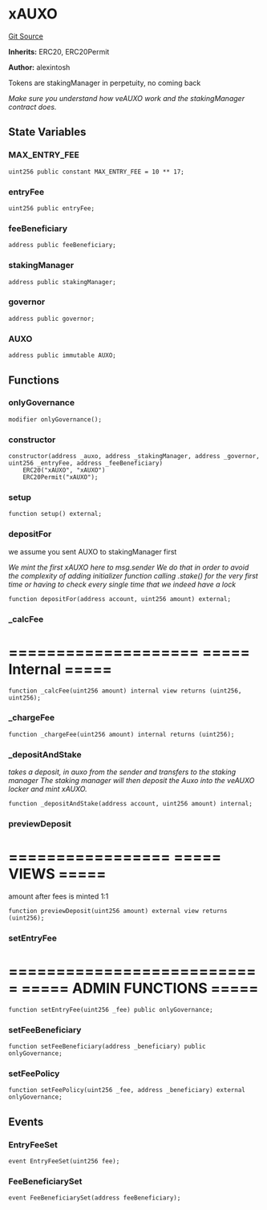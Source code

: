 # xAUXO
[Git Source](https://github.com/Alexintosh/auxo-governance/blob/bcf5f08a7131cdcb04a94e985ffb6537e6b575d7/src/modules/LSD/xAUXO.sol)

**Inherits:**
ERC20, ERC20Permit

**Author:**
alexintosh

Tokens are stakingManager in perpetuity, no coming back

*Make sure you understand how veAUXO work and the stakingManager contract does.*


## State Variables
### MAX_ENTRY_FEE

```solidity
uint256 public constant MAX_ENTRY_FEE = 10 ** 17;
```


### entryFee

```solidity
uint256 public entryFee;
```


### feeBeneficiary

```solidity
address public feeBeneficiary;
```


### stakingManager

```solidity
address public stakingManager;
```


### governor

```solidity
address public governor;
```


### AUXO

```solidity
address public immutable AUXO;
```


## Functions
### onlyGovernance


```solidity
modifier onlyGovernance();
```

### constructor


```solidity
constructor(address _auxo, address _stakingManager, address _governor, uint256 _entryFee, address _feeBeneficiary)
    ERC20("xAUXO", "xAUXO")
    ERC20Permit("xAUXO");
```

### setup


```solidity
function setup() external;
```

### depositFor

we assume you sent AUXO to stakingManager first

*We mint the first xAUXO here to msg.sender
We do that in order to avoid the complexity of adding
initializer function calling .stake() for the very first time
or having to check every single time that we indeed have a lock*


```solidity
function depositFor(address account, uint256 amount) external;
```

### _calcFee

====================
===== Internal =====
====================


```solidity
function _calcFee(uint256 amount) internal view returns (uint256, uint256);
```

### _chargeFee


```solidity
function _chargeFee(uint256 amount) internal returns (uint256);
```

### _depositAndStake

*takes a deposit, in auxo from the sender and transfers to the staking manager
The staking manager will then deposit the Auxo into the veAUXO locker and mint xAUXO.*


```solidity
function _depositAndStake(address account, uint256 amount) internal;
```

### previewDeposit

=================
===== VIEWS =====
=================

amount after fees is minted 1:1


```solidity
function previewDeposit(uint256 amount) external view returns (uint256);
```

### setEntryFee

===========================
===== ADMIN FUNCTIONS =====
===========================


```solidity
function setEntryFee(uint256 _fee) public onlyGovernance;
```

### setFeeBeneficiary


```solidity
function setFeeBeneficiary(address _beneficiary) public onlyGovernance;
```

### setFeePolicy


```solidity
function setFeePolicy(uint256 _fee, address _beneficiary) external onlyGovernance;
```

## Events
### EntryFeeSet

```solidity
event EntryFeeSet(uint256 fee);
```

### FeeBeneficiarySet

```solidity
event FeeBeneficiarySet(address feeBeneficiary);
```

